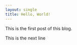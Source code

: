 ```yaml
---
layout: single
title: Hello, World!
---
```


This is the first post of this blog.


This is the next line


